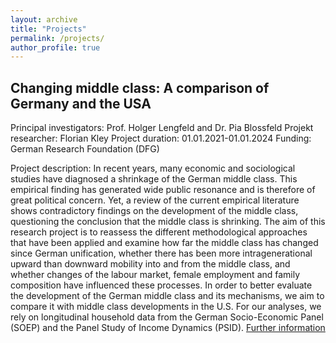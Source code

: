 ```yaml
---
layout: archive
title: "Projects"
permalink: /projects/
author_profile: true
---
```


## Changing middle class: A comparison of Germany and the USA

Principal investigators: Prof. Holger Lengfeld and Dr. Pia Blossfeld
Projekt researcher: Florian Kley
Project duration: 01.01.2021-01.01.2024
Funding: German Research Foundation (DFG)

Project description:
In recent years, many economic and sociological studies have diagnosed a shrinkage of the German middle class. This empirical finding has generated wide public resonance and is therefore of great political concern. Yet, a review of the current empirical literature shows contradictory findings on the development of the middle class, questioning the conclusion that the middle class is shrinking. The aim of this research project is to reassess the different methodological approaches that have been applied and examine how far the middle class has changed since German unification, whether there has been more intragenerational upward than downward mobility into and from the middle class, and whether changes of the labour market, female employment and family composition have influenced these processes. In order to better evaluate the development of the German middle class and its mechanisms, we aim to compare it with middle class developments in the U.S. For our analyses, we rely on longitudinal household data from the German Socio-Economic Panel (SOEP) and the Panel Study of Income Dynamics (PSID).
[Further information](https://gepris.dfg.de/gepris/projekt/444730212?context=projekt&task=showDetail&id=444730212&)
